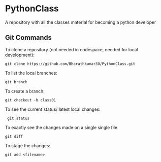 # PythonClass
A repository with all the classes material for becoming a python developer


## Git Commands

To clone a repository (not needed in codespace, needed for local development):

    git clone https://github.com/Bharathkumar30/PythonClass.git

To list the local branches:

    git branch

To create a branch:

    git checkout -b class01

To see the current status/ latest local changes:

     git status    
     

To exactly see the changes made on a single single file:

    git diff

To stage the changes: 

    git add <filename>